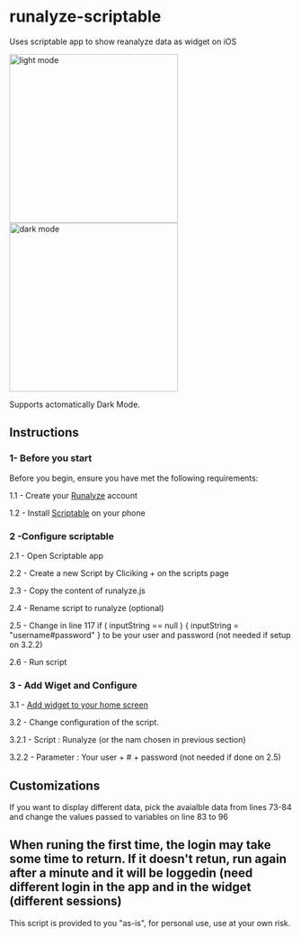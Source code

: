# runalyze-scriptable
Uses scriptable app to show reanalyze data as widget on iOS

<img src="https://user-images.githubusercontent.com/45463445/195308981-7a57c321-19df-4561-be44-423db451da6e.png" alt="light mode" width="300"/>
<img src="https://user-images.githubusercontent.com/45463445/195309708-cc70e2e5-60b4-468b-8349-aaa19ac0b968.png" alt="dark mode" width="300"/>

Supports actomatically Dark Mode.

## Instructions
### 1- Before you start
Before you begin, ensure you have met the following requirements:

1.1 - Create your [Runalyze](https://runalyze.com/) account 

1.2 - Install [Scriptable](https://scriptable.app) on your phone

### 2 -Configure scriptable
2.1 - Open Scriptable app

2.2 - Create a new Script by Cliciking + on the scripts page

2.3 - Copy the content of runalyze.js

2.4 - Rename script to runalyze (optional)

2.5 - Change in line 117 if ( inputString == null ) { inputString = "username#password" } to be your user and password (not needed if setup on 3.2.2)

2.6 - Run script


### 3 - Add Wiget and Configure

3.1 - [Add widget to your home screen](https://support.apple.com/en-gb/HT207122) 

3.2 - Change configuration of the script.

3.2.1 - Script : Runalyze (or the nam chosen in previous section)

3.2.2 - Parameter : Your user + # + password (not needed if done on 2.5)


## Customizations

If you want to display different data, pick the avaialble data from lines 73-84 and change the values passed to variables on line 83 to 96


## When runing the first time, the login may take some time to return. If it doesn't retun, run again after a minute and it will be loggedin (need different login in the app and in the widget (different sessions)

This script is provided to you "as-is", for personal use, use at your own risk.
